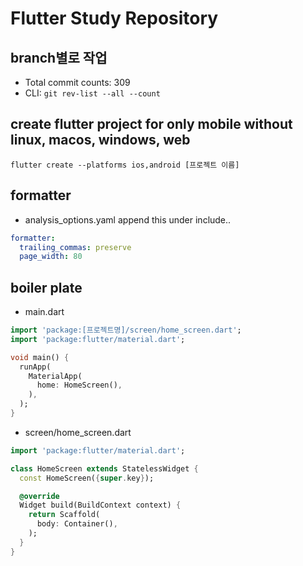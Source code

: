 # Flutter Study Repository

## branch별로 작업
- Total commit counts: 309
- CLI: `git rev-list --all --count`

## create flutter project for only mobile without linux, macos, windows, web
```shell
flutter create --platforms ios,android [프로젝트 이름]
```

## formatter
- analysis_options.yaml
append this under include..
```yaml
formatter:
  trailing_commas: preserve
  page_width: 80
```

## boiler plate
- main.dart
```dart
import 'package:[프로젝트명]/screen/home_screen.dart';
import 'package:flutter/material.dart';

void main() {
  runApp(
    MaterialApp(
      home: HomeScreen(),
    ),
  );
}
```
- screen/home_screen.dart
```dart
import 'package:flutter/material.dart';

class HomeScreen extends StatelessWidget {
  const HomeScreen({super.key});

  @override
  Widget build(BuildContext context) {
    return Scaffold(
      body: Container(),
    );
  }
}
```